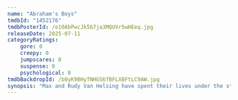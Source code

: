 ```yaml
---
name: "Abraham's Boys"
tmdbId: "1452176"
tmdbPosterId: /e10AbPwcJk5b7ja3MQUVr5wHEeq.jpg
releaseDate: 2025-07-11
categoryRatings:
    gore: 0
    creepy: 0
    jumpscares: 0
    suspense: 0
    psychological: 0
tmdbBackdropId: /b0yK9BHyTNHGS6fBFLXBFtLC9AW.jpg
synopsis: "Max and Rudy Van Helsing have spent their lives under the strict and overprotective rule of their father, Abraham. Unaware of his dark past, they struggle to understand his paranoia and increasingly erratic behavior. But when they begin to uncover the violent truths behind their father’s history with Dracula, their world unravels, forcing them to confront the terrifying legacy they were never meant to inherit."
---
```

